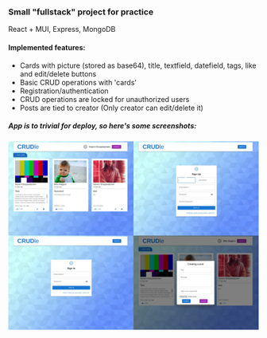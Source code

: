 ### Small "fullstack" project for practice
React + MUI, Express, MongoDB

#### Implemented features:
- Cards with picture (stored as base64), title, textfield, datefield, tags, like and edit/delete buttons
- Basic CRUD operations with 'cards'
- Registration/authentication
- CRUD operations are locked for unauthorized users
- Posts are tied to creator (Only creator can edit/delete it)

##### App is to trivial for deploy, so here's some screenshots:
![preview image](./preview.webp)
